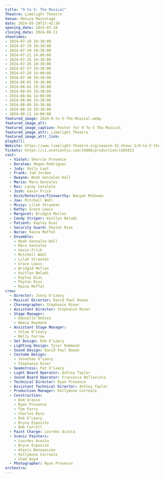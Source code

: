 ```yaml
---
title: "9 to 5: The Musical"
Theatre: Limelight Theatre
Venue: Matuza Mainstage
date: 2024-05-10T17:42:58
opening_date: 2024-07-18
closing_date: 2024-08-11
showtimes:
- 2024-07-18 19:30:00
- 2024-07-19 19:30:00
- 2024-07-20 19:30:00
- 2024-07-21 14:00:00
- 2024-07-25 19:30:00
- 2024-07-26 19:30:00
- 2024-07-27 19:30:00
- 2024-07-28 14:00:00
- 2024-07-30 19:30:00
- 2024-08-01 19:30:00
- 2024-08-02 19:30:00
- 2024-08-03 19:30:00
- 2024-08-04 14:00:00
- 2024-08-08 19:30:00
- 2024-08-09 19:30:00
- 2024-08-10 19:30:00
- 2024-08-11 14:00:00
featured_image: 2024-9-to-5-The-Musical.webp
featured_image_alt: 
featured_image_caption: Poster for 9 To 5 The Musical
featured_image_attr: Limelight Theatre
featured_image_attr_link: 
playbill:
Website: https://www.limelight-theatre.org/season-32-shows-1/9-to-5-the-musical
Tickets: https://ci.ovationtix.com/34666/production/1165813
cast:
  - Violet: Sherrie Provence
  - Doralee: Megan Rodriguez
  - Judy: Emily Layt
  - Frank: Jad Jordan
  - Dwayne: Noah Gonzalez-Hall
  - Maria: Mara Gonzales
  - Roz: Lacey Cataleta
  - Josh: Gavin Frick
  - Dick/Detective/Tinsworthy: Banyan McGowen
  - Joe: Mitchell Wohl
  - Missy: Lilah Straaten
  - Kathy: Grace Lewis
  - Margaret: Bridgid Mullen
  - Candy Striper: Kaitlyn Beladi
  - Patient: Kayley Diaz
  - Security Guard: Peyton Rios
  - Nurse: Raina Moffat
  - Ensemble:
    - Noah Gonzalez-Hall
    - Mara Gonzales
    - Gavin Frick
    - Mitchell Wohl
    - Lilah Straaten
    - Grace Lewis
    - Bridgid Mullen
    - Kaitlyn Beladi
    - Kayley Diaz
    - Peyton Rios
    - Raina Moffat
crew:
  - Director: Jonny O'Leary
  - Musical Director: David Paul Rowan
  - Choreographer: Stephanie Riner
  - Assistant Director: Stephanie Riner
  - Stage Manager: 
    - Danielle Dobies
    - Neeva Raymond
  - Assistant Stage Manager: 
    - Chloe O’Leary
    - Molly Farrow
  - Set Design: Rob O’Leary
  - Lighting Design: Tyler Hammond
  - Sound Design: David Paul Rowan
  - Costume Design: 
    - Jonathan O’Leary
    - Stephanie Riner
  - Seamstress: Pat O’Leary
  - Light Board Operator: Ashley Taylor
  - Sound Board Operator: Francesca Bellavista
  - Technical Director: Ryan Provence
  - Assistant Technical Director: Ashley Taylor
  - Production Manager: KellyAnne Correale
  - Construction: 
    - Dom Grasso
    - Ryan Provence
    - Tom Ferry
    - Charles Ross
    - Rob O’Leary
    - Bryce Esposito
    - Bob Carroll
  - Paint Charge: Lourdes Acosta
  - Scenic Painters: 
    - Lourdes Acosta
    - Bryce Esposito
    - Alexis Bensoussan
    - KellyAnne Correale
    - Chad Boyd
  - Photographer: Ryan Provence  
orchestra:
---
```

